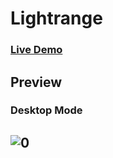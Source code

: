 # Lightrange

### [Live Demo](https://rzvkoli.github.io/Lightrange/)

## Preview
### Desktop Mode
![0](https://user-images.githubusercontent.com/100797809/178154785-22ce3db3-8d71-4980-984b-c820e688a15d.png)
---
